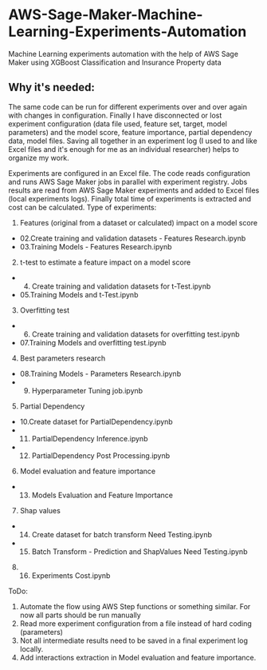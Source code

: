 # AWS-Sage-Maker-Machine-Learning-Experiments-Automation
Machine Learning experiments automation with the help of AWS Sage Maker using XGBoost Classification and Insurance Property data

## Why it's needed:
The same code can be run for different experiments over and over again with changes in configuration. Finally I have disconnected or lost experiment configuration (data file used, feature set,
target, model parameters) and the model score, feature importance, partial dependency data, model files.
Saving all together in an experiment log (I used to and like Excel files and it's enough for me as an individual researcher) helps to organize my work.

Experiments are configured in an Excel file. The code reads configuration and runs AWS Sage Maker jobs in parallel with experiment registry.
Jobs results are read from AWS Sage Maker experiments and added to Excel files (local experiments logs). 
Finally total time of experiments is extracted and cost can be calculated.
Type of experiments:
1. Features (original from a dataset or calculated) impact on a model score
-  02.Create training and validation datasets - Features Research.ipynb
-  03.Training Models - Features Research.ipynb
2. t-test to estimate a feature impact on a model score
-  04. Create training and validation datasets for t-Test.ipynb
-  05.Training Models and t-Test.ipynb
3. Overfitting test
-  06. Create training and validation datasets for overfitting test.ipynb
-  07.Training Models and overfitting test.ipynb
4. Best parameters research
-  08.Training Models - Parameters Research.ipynb
-  09. Hyperparameter Tuning job.ipynb
5. Partial Dependency
-  10.Create dataset for PartialDependency.ipynb
-  11. PartialDependency Inference.ipynb
-  12. PartialDependency Post Processing.ipynb
6. Model evaluation and feature importance
-  13. Models Evaluation and Feature Importance
7. Shap values
-  14. Create dataset for batch transform Need Testing.ipynb
-  15. Batch Transform - Prediction and ShapValues Need Testing.ipynb
8. 16. Experiments Cost.ipynb

ToDo:
1. Automate the flow using AWS Step functions or something similar. For now all parts should be run manually
2. Read more experiment configuration from a file instead of hard coding (parameters)
3. Not all intermediate results need to be saved in a final experiment log locally.
4. Add interactions extraction in Model evaluation and feature importance.
